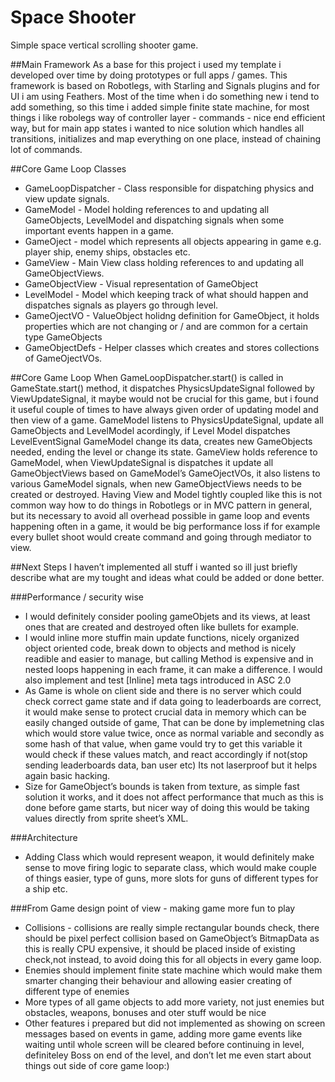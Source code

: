 # Space Shooter
Simple space vertical scrolling shooter game.


##Main Framework
As a base for this project i used my template i developed over time by doing prototypes or full apps / games. This framework is based on Robotlegs, with Starling and Signals plugins and for UI i am using Feathers. Most of the time when i do something new i tend to add something, so this time i added simple finite state machine, for most things i like robolegs way of controller layer - commands - nice end efficient way, but for main app states i wanted to nice solution which handles all transitions, initializes and map everything on one place, instead of chaining lot of commands. 

##Core Game Loop Classes
* GameLoopDispatcher - Class responsible for dispatching physics and view update signals.
* GameModel - Model holding references to and updating all GameObjects, LevelModel and dispatching signals when some important events happen in a game.
* GameOject - model which represents all objects appearing in game e.g. player ship, enemy ships, obstacles etc.
* GameView - Main View class holding references to and updating all GameObjectViews.
* GameObjectView - Visual representation of GameObject
* LevelModel - Model which keeping track of what should happen and dispatches signals as players go through level.
* GameOjectVO - ValueObject holidng definition for GameObject, it holds properties which are not changing or / and are common for a certain type GameObjects
* GameObjectDefs - Helper classes which creates and stores collections of GameOjectVOs.


##Core Game Loop 
When GameLoopDispatcher.start() is called in GameState.start() method, it dispatches PhysicsUpdateSignal followed by ViewUpdateSignal, it maybe would not be crucial for this game, but i found it useful couple of times to have always given order of updating model and then view of a game. 
GameModel listens to PhysicsUpdateSignal, update all GameObjects and LevelModel acordingly, if Level Model dispatches LevelEventSignal GameModel change its data, creates new GameObjects needed, ending the level or change its state.
GameView holds reference to GameModel, when ViewUpdateSignal is dispatches it update all GameObjectViews based on GameModel’s GameOjectVOs, it also listens to various GameModel signals, when new GameObjectViews needs to be created or destroyed. Having View and Model tightly coupled like this is not common way how to do things in Robotlegs or in MVC pattern in general, but its necessary to avoid all overhead possible in game loop and events happening often in a game, it would be big performance loss if for example every bullet shoot would create command and going through mediator to view.


##Next Steps
I haven’t implemented all stuff i wanted so ill just briefly describe what are my tought and ideas what could be added or done better.

###Performance / security wise
* I would definitely consider pooling gameObjets and its views, at least ones that are created and destroyed often like bullets for example.
* I would inline more stuffin main update functions, nicely organized object oriented code, break down to objects and method is nicely readible and easier to manage, but calling Method is expensive and in nested loops happening in each frame, it can make a difference. I would also implement and test [Inline] meta tags introduced in ASC 2.0
* As Game is whole on client side and there is no server which could check correct game state and if data going to leaderboards are correct, it would make sense to protect crucial data in memory which can be easily changed outside of game, That can be done by implemetning clas which would store value twice, once as normal variable and secondly as some hash of that value, when game vould try to get this variable it would check if these values match, and react accordingly if not(stop sending leaderboards data, ban user etc) Its not laserproof but it helps again basic hacking.
* Size for GameObject’s bounds is taken from texture, as simple fast solution it works, and it does not affect performance that much as this is done before game starts, but nicer way of doing this would be taking values directly from sprite sheet’s XML.

###Architecture
* Adding Class which would represent weapon, it would definitely make sense to move firing logic to separate class, which would make couple of things easier, type of guns, more slots for guns of different types for a ship etc.

###From Game design point of view - making game more fun to play
* Collisions - collisions are really simple rectangular bounds check, there should be pixel perfect collision based on GameObject’s BitmapData as this is really CPU expensive, it should be placed inside of existing check,not instead, to avoid doing this for all objects in every game loop.
* Enemies should implement finite state machine which would make them smarter changing their behaviour and allowing easier creating of different type of enemies
* More types of all game objects to add more variety, not just enemies but obstacles, weapons, bonuses and oter stuff would be nice
* Other features i prepared but did not implemented as showing on screen messages based on events in game, adding more game events like waiting until whole screen will be cleared before continuing in level, definiteley Boss on end of the level, and don’t let me even start about things out side of core game loop:)